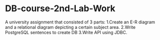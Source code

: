 # DB-course-2nd-Lab-Work
A university assignment that consisted of 3 parts: 1.Create an E-R diagram and a relational diagram depicting a certain subject area. 2.Write PostgreSQL sentences to create DB 3.Write API using JDBC.
